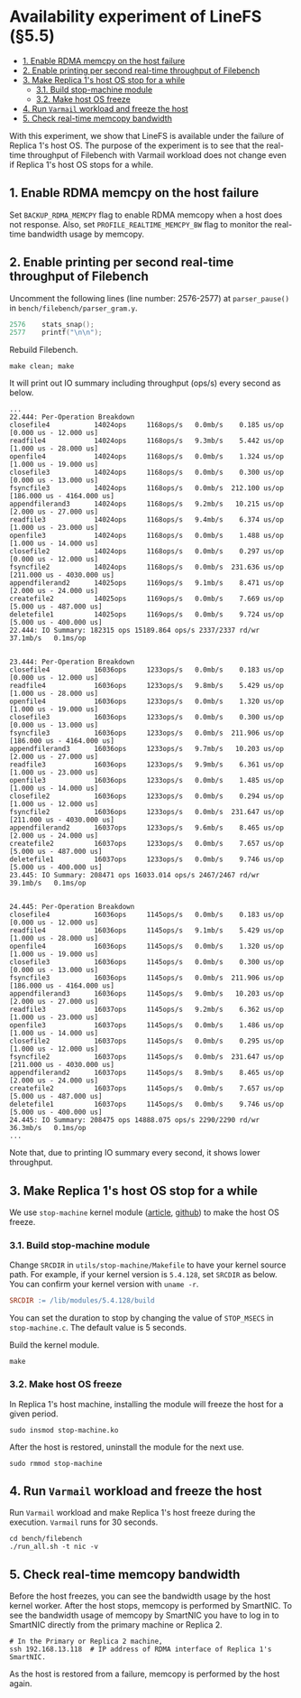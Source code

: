# Availability experiment of LineFS (§5.5) <!-- omit in toc -->

- [1. Enable RDMA memcpy on the host failure](#1-enable-rdma-memcpy-on-the-host-failure)
- [2. Enable printing per second real-time throughput of Filebench](#2-enable-printing-per-second-real-time-throughput-of-filebench)
- [3. Make Replica 1's host OS stop for a while](#3-make-replica-1s-host-os-stop-for-a-while)
	- [3.1. Build stop-machine module](#31-build-stop-machine-module)
	- [3.2. Make host OS freeze](#32-make-host-os-freeze)
- [4. Run `Varmail` workload and freeze the host](#4-run-varmail-workload-and-freeze-the-host)
- [5. Check real-time memcopy bandwidth](#5-check-real-time-memcopy-bandwidth)

With this experiment, we show that LineFS is available under the failure of Replica 1's host OS.
The purpose of the experiment is to see that the real-time throughput of Filebench with Varmail workload does not change even if Replica 1's host OS stops for a while.

## 1. Enable RDMA memcpy on the host failure

Set `BACKUP_RDMA_MEMCPY` flag to enable RDMA memcopy when a host does not response. Also, set `PROFILE_REALTIME_MEMCPY_BW` flag to monitor the real-time bandwidth usage by memcopy.


## 2. Enable printing per second real-time throughput of Filebench

Uncomment the following lines (line number: 2576-2577) at `parser_pause()` in `bench/filebench/parser_gram.y`.
```c
2576	stats_snap();
2577	printf("\n\n");
```

Rebuild Filebench.

```shell
make clean; make
```

It will print out IO summary including throughput (ops/s) every second as below.

```shell
...
22.444: Per-Operation Breakdown
closefile4           14024ops     1168ops/s   0.0mb/s    0.185 us/op [0.000 us - 12.000 us]
readfile4            14024ops     1168ops/s   9.3mb/s    5.442 us/op [1.000 us - 28.000 us]
openfile4            14024ops     1168ops/s   0.0mb/s    1.324 us/op [1.000 us - 19.000 us]
closefile3           14024ops     1168ops/s   0.0mb/s    0.300 us/op [0.000 us - 13.000 us]
fsyncfile3           14024ops     1168ops/s   0.0mb/s  212.100 us/op [186.000 us - 4164.000 us]
appendfilerand3      14024ops     1168ops/s   9.2mb/s   10.215 us/op [2.000 us - 27.000 us]
readfile3            14024ops     1168ops/s   9.4mb/s    6.374 us/op [1.000 us - 23.000 us]
openfile3            14024ops     1168ops/s   0.0mb/s    1.488 us/op [1.000 us - 14.000 us]
closefile2           14024ops     1168ops/s   0.0mb/s    0.297 us/op [0.000 us - 12.000 us]
fsyncfile2           14024ops     1168ops/s   0.0mb/s  231.636 us/op [211.000 us - 4030.000 us]
appendfilerand2      14025ops     1169ops/s   9.1mb/s    8.471 us/op [2.000 us - 24.000 us]
createfile2          14025ops     1169ops/s   0.0mb/s    7.669 us/op [5.000 us - 487.000 us]
deletefile1          14025ops     1169ops/s   0.0mb/s    9.724 us/op [5.000 us - 400.000 us]
22.444: IO Summary: 182315 ops 15189.864 ops/s 2337/2337 rd/wr  37.1mb/s   0.1ms/op


23.444: Per-Operation Breakdown
closefile4           16036ops     1233ops/s   0.0mb/s    0.183 us/op [0.000 us - 12.000 us]
readfile4            16036ops     1233ops/s   9.8mb/s    5.429 us/op [1.000 us - 28.000 us]
openfile4            16036ops     1233ops/s   0.0mb/s    1.320 us/op [1.000 us - 19.000 us]
closefile3           16036ops     1233ops/s   0.0mb/s    0.300 us/op [0.000 us - 13.000 us]
fsyncfile3           16036ops     1233ops/s   0.0mb/s  211.906 us/op [186.000 us - 4164.000 us]
appendfilerand3      16036ops     1233ops/s   9.7mb/s   10.203 us/op [2.000 us - 27.000 us]
readfile3            16036ops     1233ops/s   9.9mb/s    6.361 us/op [1.000 us - 23.000 us]
openfile3            16036ops     1233ops/s   0.0mb/s    1.485 us/op [1.000 us - 14.000 us]
closefile2           16036ops     1233ops/s   0.0mb/s    0.294 us/op [1.000 us - 12.000 us]
fsyncfile2           16036ops     1233ops/s   0.0mb/s  231.647 us/op [211.000 us - 4030.000 us]
appendfilerand2      16037ops     1233ops/s   9.6mb/s    8.465 us/op [2.000 us - 24.000 us]
createfile2          16037ops     1233ops/s   0.0mb/s    7.657 us/op [5.000 us - 487.000 us]
deletefile1          16037ops     1233ops/s   0.0mb/s    9.746 us/op [5.000 us - 400.000 us]
23.445: IO Summary: 208471 ops 16033.014 ops/s 2467/2467 rd/wr  39.1mb/s   0.1ms/op


24.445: Per-Operation Breakdown
closefile4           16036ops     1145ops/s   0.0mb/s    0.183 us/op [0.000 us - 12.000 us]
readfile4            16036ops     1145ops/s   9.1mb/s    5.429 us/op [1.000 us - 28.000 us]
openfile4            16036ops     1145ops/s   0.0mb/s    1.320 us/op [1.000 us - 19.000 us]
closefile3           16036ops     1145ops/s   0.0mb/s    0.300 us/op [0.000 us - 13.000 us]
fsyncfile3           16036ops     1145ops/s   0.0mb/s  211.906 us/op [186.000 us - 4164.000 us]
appendfilerand3      16036ops     1145ops/s   9.0mb/s   10.203 us/op [2.000 us - 27.000 us]
readfile3            16037ops     1145ops/s   9.2mb/s    6.362 us/op [1.000 us - 23.000 us]
openfile3            16037ops     1145ops/s   0.0mb/s    1.486 us/op [1.000 us - 14.000 us]
closefile2           16037ops     1145ops/s   0.0mb/s    0.295 us/op [1.000 us - 12.000 us]
fsyncfile2           16037ops     1145ops/s   0.0mb/s  231.647 us/op [211.000 us - 4030.000 us]
appendfilerand2      16037ops     1145ops/s   8.9mb/s    8.465 us/op [2.000 us - 24.000 us]
createfile2          16037ops     1145ops/s   0.0mb/s    7.657 us/op [5.000 us - 487.000 us]
deletefile1          16037ops     1145ops/s   0.0mb/s    9.746 us/op [5.000 us - 400.000 us]
24.445: IO Summary: 208475 ops 14888.075 ops/s 2290/2290 rd/wr  36.3mb/s   0.1ms/op
...
```

Note that, due to printing IO summary every second, it shows lower throughput.

## 3. Make Replica 1's host OS stop for a while

We use `stop-machine` kernel module ([article](https://dev.to/satorutakeuchi/a-linux-kernel-module-for-stopping-the-system-for-a-while-4ja5), [github](https://github.com/satoru-takeuchi/stop-machine)) to make the host OS freeze.


### 3.1. Build stop-machine module

Change `SRCDIR` in `utils/stop-machine/Makefile` to have your kernel source path. For example, if your kernel version is `5.4.128`, set `SRCDIR` as below. You can confirm your kernel version with `uname -r`.

```Makefile
SRCDIR := /lib/modules/5.4.128/build
```

You can set the duration to stop by changing the value of `STOP_MSECS` in `stop-machine.c`. The default value is 5 seconds.

Build the kernel module.
```shell
make
```

### 3.2. Make host OS freeze

In Replica 1's host machine, installing the module will freeze the host for a given period.

```shell
sudo insmod stop-machine.ko
```

After the host is restored, uninstall the module for the next use.

```shell
sudo rmmod stop-machine
```

## 4. Run `Varmail` workload and freeze the host

Run `Varmail` workload and make Replica 1's host freeze during the execution. `Varmail` runs for 30 seconds.

```shell
cd bench/filebench
./run_all.sh -t nic -v
```

## 5. Check real-time memcopy bandwidth

Before the host freezes, you can see the bandwidth usage by the host kernel worker. After the host stops, memcopy is performed by SmartNIC.
To see the bandwidth usage of memcopy by SmartNIC you have to log in to SmartNIC directly from the primary machine or Replica 2.

```shell
# In the Primary or Replica 2 machine,
ssh 192.168.13.118  # IP address of RDMA interface of Replica 1's SmartNIC.
```

As the host is restored from a failure, memcopy is performed by the host again.
